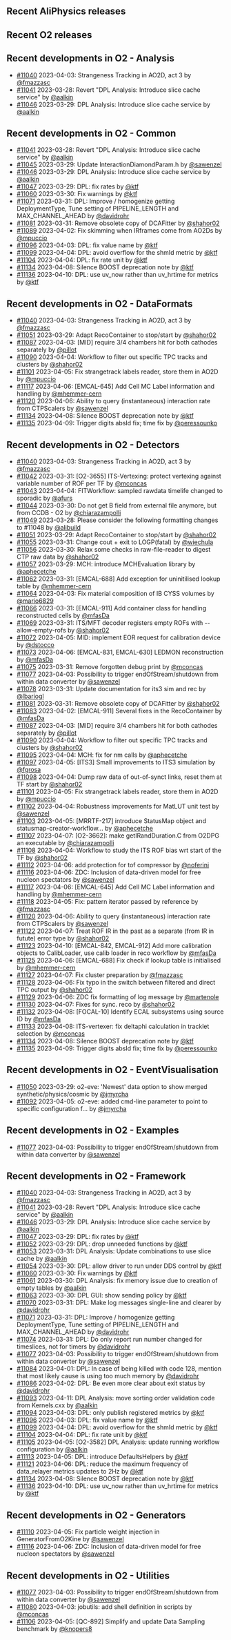 ## Recent AliPhysics releases
## Recent O2 releases
## Recent developments in O2 - Analysis
- [\#11040](https://github.com/AliceO2Group/AliceO2/pull/11040) 2023-04-03: Strangeness Tracking in AO2D, act 3 by [@fmazzasc](https://github.com/fmazzasc)
- [\#11041](https://github.com/AliceO2Group/AliceO2/pull/11041) 2023-03-28: Revert "DPL Analysis: Introduce slice cache service" by [@aalkin](https://github.com/aalkin)
- [\#11046](https://github.com/AliceO2Group/AliceO2/pull/11046) 2023-03-29: DPL Analysis: Introduce slice cache service by [@aalkin](https://github.com/aalkin)
## Recent developments in O2 - Common
- [\#11041](https://github.com/AliceO2Group/AliceO2/pull/11041) 2023-03-28: Revert "DPL Analysis: Introduce slice cache service" by [@aalkin](https://github.com/aalkin)
- [\#11045](https://github.com/AliceO2Group/AliceO2/pull/11045) 2023-03-29: Update InteractionDiamondParam.h by [@sawenzel](https://github.com/sawenzel)
- [\#11046](https://github.com/AliceO2Group/AliceO2/pull/11046) 2023-03-29: DPL Analysis: Introduce slice cache service by [@aalkin](https://github.com/aalkin)
- [\#11047](https://github.com/AliceO2Group/AliceO2/pull/11047) 2023-03-29: DPL: fix rates by [@ktf](https://github.com/ktf)
- [\#11060](https://github.com/AliceO2Group/AliceO2/pull/11060) 2023-03-30: Fix warnings by [@ktf](https://github.com/ktf)
- [\#11071](https://github.com/AliceO2Group/AliceO2/pull/11071) 2023-03-31: DPL: Improve / homogenize getting DeploymentType, Tune setting of PIPELINE_LENGTH and MAX_CHANNEL_AHEAD by [@davidrohr](https://github.com/davidrohr)
- [\#11081](https://github.com/AliceO2Group/AliceO2/pull/11081) 2023-03-31: Remove obsolete copy of DCAFitter by [@shahor02](https://github.com/shahor02)
- [\#11089](https://github.com/AliceO2Group/AliceO2/pull/11089) 2023-04-02: Fix skimming when IRframes come from AO2Ds by [@mpuccio](https://github.com/mpuccio)
- [\#11096](https://github.com/AliceO2Group/AliceO2/pull/11096) 2023-04-03: DPL: fix value name by [@ktf](https://github.com/ktf)
- [\#11099](https://github.com/AliceO2Group/AliceO2/pull/11099) 2023-04-04: DPL: avoid overflow for the shmId metric by [@ktf](https://github.com/ktf)
- [\#11104](https://github.com/AliceO2Group/AliceO2/pull/11104) 2023-04-04: DPL: fix rate unit by [@ktf](https://github.com/ktf)
- [\#11134](https://github.com/AliceO2Group/AliceO2/pull/11134) 2023-04-08: Silence BOOST deprecation note by [@ktf](https://github.com/ktf)
- [\#11136](https://github.com/AliceO2Group/AliceO2/pull/11136) 2023-04-10: DPL: use uv_now rather than uv_hrtime for metrics by [@ktf](https://github.com/ktf)
## Recent developments in O2 - DataFormats
- [\#11040](https://github.com/AliceO2Group/AliceO2/pull/11040) 2023-04-03: Strangeness Tracking in AO2D, act 3 by [@fmazzasc](https://github.com/fmazzasc)
- [\#11051](https://github.com/AliceO2Group/AliceO2/pull/11051) 2023-03-29: Adapt RecoContainer to stop/start by [@shahor02](https://github.com/shahor02)
- [\#11087](https://github.com/AliceO2Group/AliceO2/pull/11087) 2023-04-03: [MID] require 3/4 chambers hit for both cathodes separately by [@pillot](https://github.com/pillot)
- [\#11090](https://github.com/AliceO2Group/AliceO2/pull/11090) 2023-04-04: Workflow to filter out specific TPC tracks and clusters by [@shahor02](https://github.com/shahor02)
- [\#11101](https://github.com/AliceO2Group/AliceO2/pull/11101) 2023-04-05: Fix strangetrack labels reader, store them in AO2D by [@mpuccio](https://github.com/mpuccio)
- [\#11117](https://github.com/AliceO2Group/AliceO2/pull/11117) 2023-04-06: [EMCAL-645] Add Cell MC Label information and handling by [@mhemmer-cern](https://github.com/mhemmer-cern)
- [\#11120](https://github.com/AliceO2Group/AliceO2/pull/11120) 2023-04-06: Ability to query (instantaneous) interaction rate from CTPScalers by [@sawenzel](https://github.com/sawenzel)
- [\#11134](https://github.com/AliceO2Group/AliceO2/pull/11134) 2023-04-08: Silence BOOST deprecation note by [@ktf](https://github.com/ktf)
- [\#11135](https://github.com/AliceO2Group/AliceO2/pull/11135) 2023-04-09: Trigger digits absId fix; time fix by [@peressounko](https://github.com/peressounko)
## Recent developments in O2 - Detectors
- [\#11040](https://github.com/AliceO2Group/AliceO2/pull/11040) 2023-04-03: Strangeness Tracking in AO2D, act 3 by [@fmazzasc](https://github.com/fmazzasc)
- [\#11042](https://github.com/AliceO2Group/AliceO2/pull/11042) 2023-03-31: [O2-3655] ITS-Vertexing: protect vertexing against variable number of ROF per TF by [@mconcas](https://github.com/mconcas)
- [\#11043](https://github.com/AliceO2Group/AliceO2/pull/11043) 2023-04-04: FITWorkflow: sampled rawdata timelife changed to sporadic by [@afurs](https://github.com/afurs)
- [\#11044](https://github.com/AliceO2Group/AliceO2/pull/11044) 2023-03-30: Do not get B field from external file anymore, but from CCDB - O2 by [@chiarazampolli](https://github.com/chiarazampolli)
- [\#11049](https://github.com/AliceO2Group/AliceO2/pull/11049) 2023-03-28: Please consider the following formatting changes to #11048 by [@alibuild](https://github.com/alibuild)
- [\#11051](https://github.com/AliceO2Group/AliceO2/pull/11051) 2023-03-29: Adapt RecoContainer to stop/start by [@shahor02](https://github.com/shahor02)
- [\#11055](https://github.com/AliceO2Group/AliceO2/pull/11055) 2023-03-31: Change cout + exit to LOGP(fatal) by [@wiechula](https://github.com/wiechula)
- [\#11056](https://github.com/AliceO2Group/AliceO2/pull/11056) 2023-03-30: Relax some checks in raw-file-reader to digest CTP raw data by [@shahor02](https://github.com/shahor02)
- [\#11057](https://github.com/AliceO2Group/AliceO2/pull/11057) 2023-03-29: MCH: introduce MCHEvaluation library by [@aphecetche](https://github.com/aphecetche)
- [\#11062](https://github.com/AliceO2Group/AliceO2/pull/11062) 2023-03-31: [EMCAL-688] Add exception for uninitilised lookup table by [@mhemmer-cern](https://github.com/mhemmer-cern)
- [\#11064](https://github.com/AliceO2Group/AliceO2/pull/11064) 2023-04-03: Fix material composition of IB CYSS volumes by [@mario6829](https://github.com/mario6829)
- [\#11066](https://github.com/AliceO2Group/AliceO2/pull/11066) 2023-03-31: [EMCAL-911] Add container class for handling reconstructed cells by [@mfasDa](https://github.com/mfasDa)
- [\#11069](https://github.com/AliceO2Group/AliceO2/pull/11069) 2023-03-31: ITS/MFT decoder registers empty ROFs with --allow-empty-rofs by [@shahor02](https://github.com/shahor02)
- [\#11072](https://github.com/AliceO2Group/AliceO2/pull/11072) 2023-04-05: MID: implement EOR request for calibration device by [@dstocco](https://github.com/dstocco)
- [\#11073](https://github.com/AliceO2Group/AliceO2/pull/11073) 2023-04-06: [EMCAL-831, EMCAL-630] LEDMON reconstruction by [@mfasDa](https://github.com/mfasDa)
- [\#11075](https://github.com/AliceO2Group/AliceO2/pull/11075) 2023-03-31: Remove forgotten debug print by [@mconcas](https://github.com/mconcas)
- [\#11077](https://github.com/AliceO2Group/AliceO2/pull/11077) 2023-04-03: Possibility to trigger endOfStream/shutdown from within data converter by [@sawenzel](https://github.com/sawenzel)
- [\#11078](https://github.com/AliceO2Group/AliceO2/pull/11078) 2023-03-31: Update documentation for its3 sim and rec by [@lbariogl](https://github.com/lbariogl)
- [\#11081](https://github.com/AliceO2Group/AliceO2/pull/11081) 2023-03-31: Remove obsolete copy of DCAFitter by [@shahor02](https://github.com/shahor02)
- [\#11083](https://github.com/AliceO2Group/AliceO2/pull/11083) 2023-04-02: [EMCAL-911] Several fixes in the RecoContainer by [@mfasDa](https://github.com/mfasDa)
- [\#11087](https://github.com/AliceO2Group/AliceO2/pull/11087) 2023-04-03: [MID] require 3/4 chambers hit for both cathodes separately by [@pillot](https://github.com/pillot)
- [\#11090](https://github.com/AliceO2Group/AliceO2/pull/11090) 2023-04-04: Workflow to filter out specific TPC tracks and clusters by [@shahor02](https://github.com/shahor02)
- [\#11095](https://github.com/AliceO2Group/AliceO2/pull/11095) 2023-04-04: MCH: fix for nm calls by [@aphecetche](https://github.com/aphecetche)
- [\#11097](https://github.com/AliceO2Group/AliceO2/pull/11097) 2023-04-05: [ITS3] Small improvements to ITS3 simulation by [@fgrosa](https://github.com/fgrosa)
- [\#11098](https://github.com/AliceO2Group/AliceO2/pull/11098) 2023-04-04: Dump raw data of out-of-synct links, reset them at TF start by [@shahor02](https://github.com/shahor02)
- [\#11101](https://github.com/AliceO2Group/AliceO2/pull/11101) 2023-04-05: Fix strangetrack labels reader, store them in AO2D by [@mpuccio](https://github.com/mpuccio)
- [\#11102](https://github.com/AliceO2Group/AliceO2/pull/11102) 2023-04-04: Robustness improvements for MatLUT unit test by [@sawenzel](https://github.com/sawenzel)
- [\#11103](https://github.com/AliceO2Group/AliceO2/pull/11103) 2023-04-05: [MRRTF-217] introduce StatusMap object and statusmap-creator-workflow… by [@aphecetche](https://github.com/aphecetche)
- [\#11107](https://github.com/AliceO2Group/AliceO2/pull/11107) 2023-04-07: [O2-3662]: make getIRandDuration.C from O2DPG an executable by [@chiarazampolli](https://github.com/chiarazampolli)
- [\#11108](https://github.com/AliceO2Group/AliceO2/pull/11108) 2023-04-04: Workflow to study the ITS ROF bias wrt start of the TF by [@shahor02](https://github.com/shahor02)
- [\#11112](https://github.com/AliceO2Group/AliceO2/pull/11112) 2023-04-06: add protection for tof compressor by [@noferini](https://github.com/noferini)
- [\#11116](https://github.com/AliceO2Group/AliceO2/pull/11116) 2023-04-06: ZDC: Inclusion of data-driven model for free nucleon spectators by [@sawenzel](https://github.com/sawenzel)
- [\#11117](https://github.com/AliceO2Group/AliceO2/pull/11117) 2023-04-06: [EMCAL-645] Add Cell MC Label information and handling by [@mhemmer-cern](https://github.com/mhemmer-cern)
- [\#11118](https://github.com/AliceO2Group/AliceO2/pull/11118) 2023-04-05: Fix: pattern iterator passed by reference by [@fmazzasc](https://github.com/fmazzasc)
- [\#11120](https://github.com/AliceO2Group/AliceO2/pull/11120) 2023-04-06: Ability to query (instantaneous) interaction rate from CTPScalers by [@sawenzel](https://github.com/sawenzel)
- [\#11122](https://github.com/AliceO2Group/AliceO2/pull/11122) 2023-04-07: Treat ROF IR in the past as a separate (from IR in futute) error type by [@shahor02](https://github.com/shahor02)
- [\#11123](https://github.com/AliceO2Group/AliceO2/pull/11123) 2023-04-10: [EMCAL-842, EMCAL-912] Add more calibration objects to CalibLoader, use calib loader in reco workflow by [@mfasDa](https://github.com/mfasDa)
- [\#11125](https://github.com/AliceO2Group/AliceO2/pull/11125) 2023-04-06: [EMCAL-688] Fix check if lookup table is initialised by [@mhemmer-cern](https://github.com/mhemmer-cern)
- [\#11127](https://github.com/AliceO2Group/AliceO2/pull/11127) 2023-04-07: Fix cluster preparation by [@fmazzasc](https://github.com/fmazzasc)
- [\#11128](https://github.com/AliceO2Group/AliceO2/pull/11128) 2023-04-06: Fix typo in the switch between filtered and direct TPC output by [@shahor02](https://github.com/shahor02)
- [\#11129](https://github.com/AliceO2Group/AliceO2/pull/11129) 2023-04-06: ZDC fix formatting of log message by [@martenole](https://github.com/martenole)
- [\#11130](https://github.com/AliceO2Group/AliceO2/pull/11130) 2023-04-07: Fixes for sync. reco by [@shahor02](https://github.com/shahor02)
- [\#11132](https://github.com/AliceO2Group/AliceO2/pull/11132) 2023-04-08: [FOCAL-10] Identify ECAL subsystems using source ID by [@mfasDa](https://github.com/mfasDa)
- [\#11133](https://github.com/AliceO2Group/AliceO2/pull/11133) 2023-04-08: ITS-vertexer: fix deltaphi calculation in tracklet selection by [@mconcas](https://github.com/mconcas)
- [\#11134](https://github.com/AliceO2Group/AliceO2/pull/11134) 2023-04-08: Silence BOOST deprecation note by [@ktf](https://github.com/ktf)
- [\#11135](https://github.com/AliceO2Group/AliceO2/pull/11135) 2023-04-09: Trigger digits absId fix; time fix by [@peressounko](https://github.com/peressounko)
## Recent developments in O2 - EventVisualisation
- [\#11050](https://github.com/AliceO2Group/AliceO2/pull/11050) 2023-03-29: o2-eve: 'Newest' data option to show merged synthetic/physics/cosmic by [@jmyrcha](https://github.com/jmyrcha)
- [\#11092](https://github.com/AliceO2Group/AliceO2/pull/11092) 2023-04-05: o2-eve: added cmd-line parameter to point to specific configuration f… by [@jmyrcha](https://github.com/jmyrcha)
## Recent developments in O2 - Examples
- [\#11077](https://github.com/AliceO2Group/AliceO2/pull/11077) 2023-04-03: Possibility to trigger endOfStream/shutdown from within data converter by [@sawenzel](https://github.com/sawenzel)
## Recent developments in O2 - Framework
- [\#11040](https://github.com/AliceO2Group/AliceO2/pull/11040) 2023-04-03: Strangeness Tracking in AO2D, act 3 by [@fmazzasc](https://github.com/fmazzasc)
- [\#11041](https://github.com/AliceO2Group/AliceO2/pull/11041) 2023-03-28: Revert "DPL Analysis: Introduce slice cache service" by [@aalkin](https://github.com/aalkin)
- [\#11046](https://github.com/AliceO2Group/AliceO2/pull/11046) 2023-03-29: DPL Analysis: Introduce slice cache service by [@aalkin](https://github.com/aalkin)
- [\#11047](https://github.com/AliceO2Group/AliceO2/pull/11047) 2023-03-29: DPL: fix rates by [@ktf](https://github.com/ktf)
- [\#11052](https://github.com/AliceO2Group/AliceO2/pull/11052) 2023-03-29: DPL: drop unneeded functions by [@ktf](https://github.com/ktf)
- [\#11053](https://github.com/AliceO2Group/AliceO2/pull/11053) 2023-03-31: DPL Analysis: Update combinations to use slice cache by [@aalkin](https://github.com/aalkin)
- [\#11054](https://github.com/AliceO2Group/AliceO2/pull/11054) 2023-03-30: DPL: allow driver to run under DDS control by [@ktf](https://github.com/ktf)
- [\#11060](https://github.com/AliceO2Group/AliceO2/pull/11060) 2023-03-30: Fix warnings by [@ktf](https://github.com/ktf)
- [\#11061](https://github.com/AliceO2Group/AliceO2/pull/11061) 2023-03-30: DPL Analysis: fix memory issue due to creation of empty tables by [@aalkin](https://github.com/aalkin)
- [\#11063](https://github.com/AliceO2Group/AliceO2/pull/11063) 2023-03-30: DPL GUI: show sending policy by [@ktf](https://github.com/ktf)
- [\#11070](https://github.com/AliceO2Group/AliceO2/pull/11070) 2023-03-31: DPL: Make log messages single-line and clearer by [@davidrohr](https://github.com/davidrohr)
- [\#11071](https://github.com/AliceO2Group/AliceO2/pull/11071) 2023-03-31: DPL: Improve / homogenize getting DeploymentType, Tune setting of PIPELINE_LENGTH and MAX_CHANNEL_AHEAD by [@davidrohr](https://github.com/davidrohr)
- [\#11074](https://github.com/AliceO2Group/AliceO2/pull/11074) 2023-03-31: DPL: Do only report run number changed for timeslices, not for timers by [@davidrohr](https://github.com/davidrohr)
- [\#11077](https://github.com/AliceO2Group/AliceO2/pull/11077) 2023-04-03: Possibility to trigger endOfStream/shutdown from within data converter by [@sawenzel](https://github.com/sawenzel)
- [\#11084](https://github.com/AliceO2Group/AliceO2/pull/11084) 2023-04-01: DPL: In case of being killed with code 128, mention that most likely cause is using too much memory by [@davidrohr](https://github.com/davidrohr)
- [\#11086](https://github.com/AliceO2Group/AliceO2/pull/11086) 2023-04-02: DPL: Be even more clear about exit status by [@davidrohr](https://github.com/davidrohr)
- [\#11093](https://github.com/AliceO2Group/AliceO2/pull/11093) 2023-04-11: DPL Analysis: move sorting order validation code from Kernels.cxx by [@aalkin](https://github.com/aalkin)
- [\#11094](https://github.com/AliceO2Group/AliceO2/pull/11094) 2023-04-03: DPL: only publish registered metrics by [@ktf](https://github.com/ktf)
- [\#11096](https://github.com/AliceO2Group/AliceO2/pull/11096) 2023-04-03: DPL: fix value name by [@ktf](https://github.com/ktf)
- [\#11099](https://github.com/AliceO2Group/AliceO2/pull/11099) 2023-04-04: DPL: avoid overflow for the shmId metric by [@ktf](https://github.com/ktf)
- [\#11104](https://github.com/AliceO2Group/AliceO2/pull/11104) 2023-04-04: DPL: fix rate unit by [@ktf](https://github.com/ktf)
- [\#11105](https://github.com/AliceO2Group/AliceO2/pull/11105) 2023-04-05: [O2-3582] DPL Analysis: update running workflow configuration by [@aalkin](https://github.com/aalkin)
- [\#11113](https://github.com/AliceO2Group/AliceO2/pull/11113) 2023-04-05: DPL: introduce DefaultsHelpers by [@ktf](https://github.com/ktf)
- [\#11121](https://github.com/AliceO2Group/AliceO2/pull/11121) 2023-04-06: DPL: reduce the maximum frequency of data_relayer metrics updates to 2Hz by [@ktf](https://github.com/ktf)
- [\#11134](https://github.com/AliceO2Group/AliceO2/pull/11134) 2023-04-08: Silence BOOST deprecation note by [@ktf](https://github.com/ktf)
- [\#11136](https://github.com/AliceO2Group/AliceO2/pull/11136) 2023-04-10: DPL: use uv_now rather than uv_hrtime for metrics by [@ktf](https://github.com/ktf)
## Recent developments in O2 - Generators
- [\#11110](https://github.com/AliceO2Group/AliceO2/pull/11110) 2023-04-05: Fix particle weight injection in GeneratorFromO2Kine by [@sawenzel](https://github.com/sawenzel)
- [\#11116](https://github.com/AliceO2Group/AliceO2/pull/11116) 2023-04-06: ZDC: Inclusion of data-driven model for free nucleon spectators by [@sawenzel](https://github.com/sawenzel)
## Recent developments in O2 - Utilities
- [\#11077](https://github.com/AliceO2Group/AliceO2/pull/11077) 2023-04-03: Possibility to trigger endOfStream/shutdown from within data converter by [@sawenzel](https://github.com/sawenzel)
- [\#11080](https://github.com/AliceO2Group/AliceO2/pull/11080) 2023-04-03: jobutils: add shell definition in scripts by [@mconcas](https://github.com/mconcas)
- [\#11106](https://github.com/AliceO2Group/AliceO2/pull/11106) 2023-04-05: [QC-892] Simplify and update Data Sampling benchmark by [@knopers8](https://github.com/knopers8)
